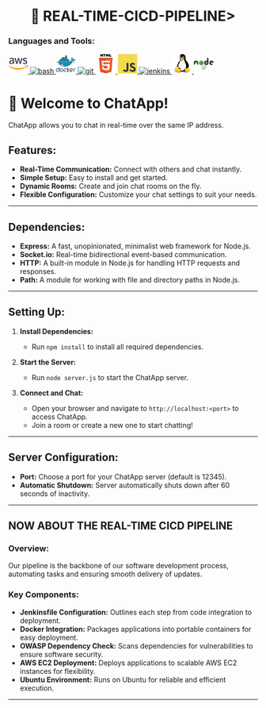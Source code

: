 <h1 align="center">👋 REAL-TIME-CICD-PIPELINE>

<h3 align="left">Languages and Tools:</h3>
<p align="left"> <a href="https://aws.amazon.com" target="_blank" rel="noreferrer"> <img src="https://raw.githubusercontent.com/devicons/devicon/master/icons/amazonwebservices/amazonwebservices-original-wordmark.svg" alt="aws" width="40" height="40"/> </a> <a href="https://www.gnu.org/software/bash/" target="_blank" rel="noreferrer"> <img src="https://www.vectorlogo.zone/logos/gnu_bash/gnu_bash-icon.svg" alt="bash" width="40" height="40"/> </a> <a href="https://www.docker.com/" target="_blank" rel="noreferrer"> <img src="https://raw.githubusercontent.com/devicons/devicon/master/icons/docker/docker-original-wordmark.svg" alt="docker" width="40" height="40"/> </a> <a href="https://git-scm.com/" target="_blank" rel="noreferrer"> <img src="https://www.vectorlogo.zone/logos/git-scm/git-scm-icon.svg" alt="git" width="40" height="40"/> </a> <a href="https://www.w3.org/html/" target="_blank" rel="noreferrer"> <img src="https://raw.githubusercontent.com/devicons/devicon/master/icons/html5/html5-original-wordmark.svg" alt="html5" width="40" height="40"/> </a> <a href="https://developer.mozilla.org/en-US/docs/Web/JavaScript" target="_blank" rel="noreferrer"> <img src="https://raw.githubusercontent.com/devicons/devicon/master/icons/javascript/javascript-original.svg" alt="javascript" width="40" height="40"/> </a> <a href="https://www.jenkins.io" target="_blank" rel="noreferrer"> <img src="https://www.vectorlogo.zone/logos/jenkins/jenkins-icon.svg" alt="jenkins" width="40" height="40"/> </a> <a href="https://www.linux.org/" target="_blank" rel="noreferrer"> <img src="https://raw.githubusercontent.com/devicons/devicon/master/icons/linux/linux-original.svg" alt="linux" width="40" height="40"/> </a> <a href="https://nodejs.org" target="_blank" rel="noreferrer"> <img src="https://raw.githubusercontent.com/devicons/devicon/master/icons/nodejs/nodejs-original-wordmark.svg" alt="nodejs" width="40" height="40"/> </a> </p>


# 👋 **Welcome to ChatApp!**

ChatApp allows you to chat in real-time over the same IP address.

## **Features:**

- **Real-Time Communication:** Connect with others and chat instantly.
- **Simple Setup:** Easy to install and get started.
- **Dynamic Rooms:** Create and join chat rooms on the fly.
- **Flexible Configuration:** Customize your chat settings to suit your needs.

---

## **Dependencies:**

- **Express:** A fast, unopinionated, minimalist web framework for Node.js.
- **Socket.io:** Real-time bidirectional event-based communication.
- **HTTP:** A built-in module in Node.js for handling HTTP requests and responses.
- **Path:** A module for working with file and directory paths in Node.js.

---

## **Setting Up:**

1. **Install Dependencies:**
   - Run `npm install` to install all required dependencies.

2. **Start the Server:**
   - Run `node server.js` to start the ChatApp server.

3. **Connect and Chat:**
   - Open your browser and navigate to `http://localhost:<port>` to access ChatApp.
   - Join a room or create a new one to start chatting!

---

## **Server Configuration:**

- **Port:** Choose a port for your ChatApp server (default is 12345).
- **Automatic Shutdown:** Server automatically shuts down after 60 seconds of inactivity.

---

## **NOW ABOUT THE REAL-TIME CICD PIPELINE**

### **Overview:**

Our pipeline is the backbone of our software development process, automating tasks and ensuring smooth delivery of updates.

### **Key Components:**

- **Jenkinsfile Configuration:** Outlines each step from code integration to deployment.
- **Docker Integration:** Packages applications into portable containers for easy deployment.
- **OWASP Dependency Check:** Scans dependencies for vulnerabilities to ensure software security.
- **AWS EC2 Deployment:** Deploys applications to scalable AWS EC2 instances for flexibility.
- **Ubuntu Environment:** Runs on Ubuntu for reliable and efficient execution.

---



